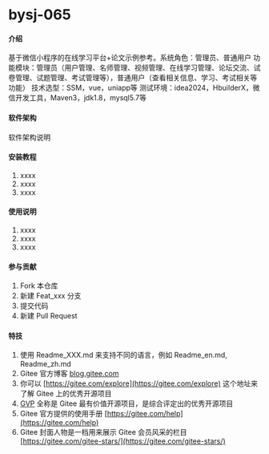 # bysj-065

#### 介绍
基于微信小程序的在线学习平台+论文示例参考。系统角色：管理员、普通用户
功能模块：管理员（用户管理、名师管理、视频管理、在线学习管理、论坛交流、试卷管理、试题管理、考试管理等），普通用户（查看相关信息、学习、考试相关等功能）
技术选型：SSM，vue，uniapp等
测试环境：idea2024，HbuilderX，微信开发工具，Maven3，jdk1.8，mysql5.7等

#### 软件架构
软件架构说明


#### 安装教程

1.  xxxx
2.  xxxx
3.  xxxx

#### 使用说明

1.  xxxx
2.  xxxx
3.  xxxx

#### 参与贡献

1.  Fork 本仓库
2.  新建 Feat_xxx 分支
3.  提交代码
4.  新建 Pull Request


#### 特技

1.  使用 Readme\_XXX.md 来支持不同的语言，例如 Readme\_en.md, Readme\_zh.md
2.  Gitee 官方博客 [blog.gitee.com](https://blog.gitee.com)
3.  你可以 [https://gitee.com/explore](https://gitee.com/explore) 这个地址来了解 Gitee 上的优秀开源项目
4.  [GVP](https://gitee.com/gvp) 全称是 Gitee 最有价值开源项目，是综合评定出的优秀开源项目
5.  Gitee 官方提供的使用手册 [https://gitee.com/help](https://gitee.com/help)
6.  Gitee 封面人物是一档用来展示 Gitee 会员风采的栏目 [https://gitee.com/gitee-stars/](https://gitee.com/gitee-stars/)
